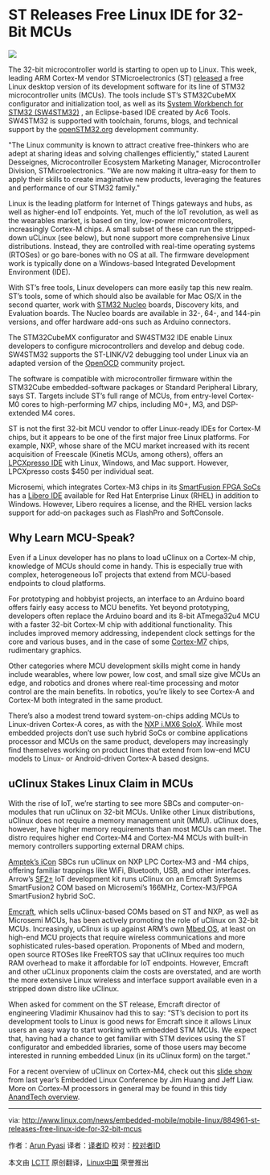 ST Releases Free Linux IDE for 32-Bit MCUs
=================================================

![](http://www.linux.com/images/stories/66866/STM32_Nucleo_expansion_board.jpg)

The 32-bit microcontroller world is starting to open up to Linux. This week, leading ARM Cortex-M vendor STMicroelectronics (ST) [released](http://www.st.com/web/en/press/p3781) a free Linux desktop version of its development software for its line of STM32 microcontroller units (MCUs). The tools include ST’s STM32CubeMX configurator and initialization tool, as well as its [System Workbench for STM32 (SW4STM32)](http://www.st.com/web/catalog/tools/FM147/CL1794/SC961/SS1533/PF261797) , an Eclipse-based IDE created by Ac6 Tools. SW4STM32 is supported with toolchain, forums, blogs, and technical support by the [openSTM32.org](http://www.openstm32.org/tiki-index.php?page=HomePage) development community.

"The Linux community is known to attract creative free-thinkers who are adept at sharing ideas and solving challenges efficiently," stated Laurent Desseignes, Microcontroller Ecosystem Marketing Manager, Microcontroller Division, STMicroelectronics. "We are now making it ultra-easy for them to apply their skills to create imaginative new products, leveraging the features and performance of our STM32 family."

Linux is the leading platform for Internet of Things gateways and hubs, as well as higher-end IoT endpoints. Yet, much of the IoT revolution, as well as the wearables market, is based on tiny, low-power microcontrollers, increasingly Cortex-M chips. A small subset of these can run the stripped-down uCLinux (see below), but none support more comprehensive Linux distributions. Instead, they are controlled with real-time operating systems (RTOSes) or go bare-bones with no OS at all. The firmware development work is typically done on a Windows-based Integrated Development Environment (IDE).

With ST’s free tools, Linux developers can more easily tap this new realm. ST’s tools, some of which should also be available for Mac OS/X in the second quarter, work with [STM32 Nucleo](http://www.st.com/web/en/catalog/tools/FM146/CL2167/SC2003?icmp=sc2003_pron_pr-stm32f446_dec2014&sc=stm32nucleo-pr5) boards, Discovery kits, and Evaluation boards. The Nucleo boards are available in 32-, 64-, and 144-pin versions, and offer hardware add-ons such as Arduino connectors.

The STM32CubeMX configurator and SW4STM32 IDE enable Linux developers to configure microcontrollers and develop and debug code. SW4STM32 supports the ST-LINK/V2 debugging tool under Linux via an adapted version of the [OpenOCD](http://openocd.org/) community project.

The software is compatible with microcontroller firmware within the STM32Cube embedded-software packages or Standard Peripheral Library, says ST. Targets include ST’s full range of MCUs, from entry-level Cortex-M0 cores to high-performing M7 chips, including M0+, M3, and DSP-extended M4 cores.

ST is not the first 32-bit MCU vendor to offer Linux-ready IDEs for Cortex-M chips, but it appears to be one of the first major free Linux platforms. For example, NXP, whose share of the MCU market increased with its recent acquisition of Freescale (Kinetis MCUs, among others), offers an [LPCXpresso IDE](http://www.nxp.com/pages/lpcxpresso-ide:LPCXPRESSO) with Linux, Windows, and Mac support. However, LPCXpresso costs $450 per individual seat.

Microsemi, which integrates Cortex-M3 chips in its [SmartFusion FPGA SoCs](http://www.microsemi.com/products/fpga-soc/soc-processors/arm-cortex-m3) has a [Libero IDE](http://www.linux.com/news/embedded-mobile/mobile-linux/884961-st-releases-free-linux-ide-for-32-bit-mcus#device-support) available for Red Hat Enterprise Linux (RHEL) in addition to Windows. However, Libero requires a license, and the RHEL version lacks support for add-on packages such as FlashPro and SoftConsole.

## Why Learn MCU-Speak?

Even if a Linux developer has no plans to load uClinux on a Cortex-M chip, knowledge of MCUs should come in handy. This is especially true with complex, heterogeneous IoT projects that extend from MCU-based endpoints to cloud platforms.

For prototyping and hobbyist projects, an interface to an Arduino board offers fairly easy access to MCU benefits. Yet beyond prototyping, developers often replace the Arduino board and its 8-bit ATmega32u4 MCU with a faster 32-bit Cortex-M chip with additional functionality. This includes improved memory addressing, independent clock settings for the core and various buses, and in the case of some [Cortex-M7](http://www.electronicsnews.com.au/products/stm32-mcus-with-arm-cortex-m7-processors-and-graph) chips, rudimentary graphics.

Other categories where MCU development skills might come in handy include wearables, where low power, low cost, and small size give MCUs an edge, and robotics and drones where real-time processing and motor control are the main benefits. In robotics, you’re likely to see Cortex-A and Cortex-M both integrated in the same product.

There’s also a modest trend toward system-on-chips adding MCUs to Linux-driven Cortex-A cores, as with the [NXP i.MX6 SoloX](http://linuxgizmos.com/freescales-popular-i-mx6-soc-sprouts-a-cortex-m4-mcu/). While most embedded projects don’t use such hybrid SoCs or combine applications processor and MCUs on the same product, developers may increasingly find themselves working on product lines that extend from low-end MCU models to Linux- or Android-driven Cortex-A based designs.

## uClinux Stakes Linux Claim in MCUs

With the rise of IoT, we’re starting to see more SBCs and computer-on-modules that run uClinux on 32-bit MCUs. Unlike other Linux distributions, uClinux does not require a memory management unit (MMU). uClinux does, however, have higher memory requirements than most MCUs can meet. The distro requires higher end Cortex-M4 and Cortex-M4 MCUs with built-in memory controllers supporting external DRAM chips.

[Amptek’s iCon](http://www.semiconductorstore.com/Amptek/) SBCs run uClinux on NXP LPC Cortex-M3 and -M4 chips, offering familiar trappings like WiFi, Bluetooth, USB, and other interfaces. Arrow’s [SF2+](http://linuxgizmos.com/iot-dev-kit-runs-uclinux-on-a-microsemi-cortex-m3-fpga-soc/) IoT development kit runs uClinux on an Emcraft Systems SmartFusion2 COM based on Microsemi’s 166MHz, Cortex-M3/FPGA SmartFusion2 hybrid SoC.

[Emcraft](http://www.emcraft.com/), which sells uClinux-based COMs based on ST and NXP, as well as Microsemi MCUs, has been actively promoting the role of uClinux on 32-bit MCUs. Increasingly, uClinux is up against ARM’s own [Mbed OS](http://linuxgizmos.com/arm-announces-mbed-os-for-iot-devices/), at least on high-end MCU projects that require wireless communications and more sophisticated rules-based operation. Proponents of Mbed and modern, open source RTOSes like FreeRTOS say that uClinux requires too much RAM overhead to make it affordable for IoT endpoints. However, Emcraft and other uCLinux proponents claim the costs are overstated, and are worth the more extensive Linux wireless and interface support available even in a stripped down distro like uClinux.

When asked for comment on the ST release, Emcraft director of engineering Vladimir Khusainov had this to say: “ST’s decision to port its development tools to Linux is good news for Emcraft since it allows Linux users an easy way to start working with embedded STM MCUs. We expect that, having had a chance to get familiar with STM devices using the ST configurator and embedded libraries, some of those users may become interested in running embedded Linux (in its uClinux form) on the target.”

For a recent overview of uClinux on Cortex-M4, check out this [slide show](http://events.linuxfoundation.org/sites/events/files/slides/optimize-uclinux.pdf) from last year’s Embedded Linux Conference by Jim Huang and Jeff Liaw. More on Cortex-M processors in general may be found in this tidy [AnandTech overview](http://www.anandtech.com/show/8400/arms-cortex-m-even-smaller-and-lower-power-cpu-cores).

------------------------------------------------------------------------------

via: http://www.linux.com/news/embedded-mobile/mobile-linux/884961-st-releases-free-linux-ide-for-32-bit-mcus

作者：[Arun Pyasi][a]
译者：[译者ID](https://github.com/译者ID)
校对：[校对者ID](https://github.com/校对者ID)

本文由 [LCTT](https://github.com/LCTT/TranslateProject) 原创翻译，[Linux中国](https://linux.cn/) 荣誉推出

[a]:http://www.linux.com/community/forums/person/42808
